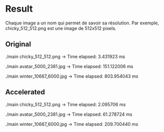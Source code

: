 # Result

Chaque image a un nom qui permet de savoir sa résolution. Par exemple, chicky_512_512.png est une image de 512x512 pixels.

## Original

./main chicky_512_512.png -> Time elapsed: 3.431923 ms

./main avatar_5000_2381.jpg -> Time elapsed: 151.122006 ms

./main winter_10667_6000.jpg -> Time elapsed: 803.954043 ms

## Accelerated

./main chicky_512_512.png -> Time elapsed: 2.095706 ms

./main avatar_5000_2381.jpg -> Time elapsed: 61.278724 ms

./main winter_10667_6000.jpg -> Time elapsed: 209.700440 ms